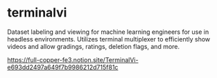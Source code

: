 # terminalvi
Dataset labeling and viewing for machine learning engineers for use in headless environments. Utilizes terminal multiplexer to efficiently show videos and allow gradings, ratings, deletion flags, and more. 

https://full-copper-fe3.notion.site/TerminalVi-e693dd2497a649f7b9986212d715f81c
